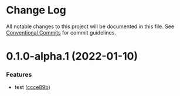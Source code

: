 # Change Log

All notable changes to this project will be documented in this file.
See [Conventional Commits](https://conventionalcommits.org) for commit guidelines.

# 0.1.0-alpha.1 (2022-01-10)


### Features

* test ([ccce89b](https://github.com/mengshang918/test-lerna-ci-cd/commit/ccce89b72df93600876afe4535313731b10a9894))
